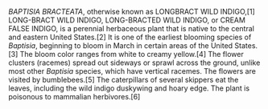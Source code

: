 _BAPTISIA BRACTEATA_, otherwise known as LONGBRACT WILD INDIGO,[1] LONG-BRACT WILD INDIGO, LONG-BRACTED WILD INDIGO, or CREAM FALSE INDIGO, is a perennial herbaceous plant that is native to the central and eastern United States.[2] It is one of the earliest blooming species of _Baptisia_, beginning to bloom in March in certain areas of the United States.[3] The bloom color ranges from white to creamy yellow.[4] The flower clusters (racemes) spread out sideways or sprawl across the ground, unlike most other _Baptisia_ species, which have vertical racemes. The flowers are visited by bumblebees.[5] The caterpillars of several skippers eat the leaves, including the wild indigo duskywing and hoary edge. The plant is poisonous to mammalian herbivores.[6]
